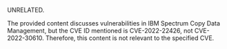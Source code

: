 UNRELATED.

The provided content discusses vulnerabilities in IBM Spectrum Copy Data Management, but the CVE ID mentioned is CVE-2022-22426, not CVE-2022-30610. Therefore, this content is not relevant to the specified CVE.